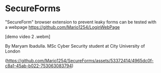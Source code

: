 # SecureForms
"SecureForm" browser extension to prevent leaky forms
can be tested with a webpage https://github.com/Mario1254/LoginWebPage


[demo video 2 .webm]

By Maryam Ibadulla. MSc Cyber Security student at City University of London

(https://github.com/Mario1254/SecureForms/assets/53372414/4965dc0f-c8a1-45ab-b022-753063083794)
